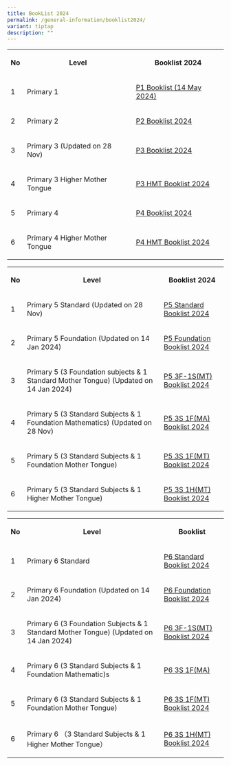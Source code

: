 ```yaml
---
title: BookList 2024
permalink: /general-information/booklist2024/
variant: tiptap
description: ""
---
```

<table style="minWidth: 75px">
<colgroup>
<col>
<col>
<col>
</colgroup>
<tbody>
<tr>
<th rowspan="1" colspan="1">
<p>No</p>
</th>
<th rowspan="1" colspan="1">
<p>Level</p>
</th>
<th rowspan="1" colspan="1">
<p>Booklist 2024</p>
</th>
</tr>
<tr>
<td rowspan="1" colspan="1">
<p>1</p>
</td>
<td rowspan="1" colspan="1">
<p>Primary 1</p>
</td>
<td rowspan="1" colspan="1">
<p><a href="/files/Booklist_2024_Xishan_P1_14_May_2024.pdf" rel="noopener noreferrer nofollow" target="_blank">P1 Booklist (14 May 2024)</a>
</p>
</td>
</tr>
<tr>
<td rowspan="1" colspan="1">
<p>2</p>
</td>
<td rowspan="1" colspan="1">
<p>Primary 2</p>
</td>
<td rowspan="1" colspan="1">
<p><a href="https://go.gov.sg/p2booklistxishan2024" rel="noopener noreferrer nofollow" target="_blank">P2 Booklist 2024</a>
</p>
</td>
</tr>
<tr>
<td rowspan="1" colspan="1">
<p>3</p>
</td>
<td rowspan="1" colspan="1">
<p>Primary 3 (Updated on 28 Nov)</p>
</td>
<td rowspan="1" colspan="1">
<p><a href="https://go.gov.sg/p3booklistxishan2024-28nov" rel="noopener noreferrer nofollow" target="_blank">P3 Booklist 2024</a>
</p>
</td>
</tr>
<tr>
<td rowspan="1" colspan="1">
<p>4</p>
</td>
<td rowspan="1" colspan="1">
<p>Primary 3 Higher Mother Tongue</p>
</td>
<td rowspan="1" colspan="1">
<p><a href="https://go.gov.sg/p3hmtbooklistxishan2024" rel="noopener noreferrer nofollow" target="_blank">P3 HMT Booklist 2024</a>
</p>
</td>
</tr>
<tr>
<td rowspan="1" colspan="1">
<p>5</p>
</td>
<td rowspan="1" colspan="1">
<p>Primary 4</p>
</td>
<td rowspan="1" colspan="1">
<p><a href="https://go.gov.sg/p4booklistxishan2024" rel="noopener noreferrer nofollow" target="_blank">P4 Booklist 2024</a>
</p>
</td>
</tr>
<tr>
<td rowspan="1" colspan="1">
<p>6</p>
</td>
<td rowspan="1" colspan="1">
<p>Primary 4 Higher Mother Tongue</p>
</td>
<td rowspan="1" colspan="1">
<p><a href="https://go.gov.sg/p4hmtbooklistxishan2024" rel="noopener noreferrer nofollow" target="_blank">P4 HMT Booklist 2024</a>
</p>
</td>
</tr>
</tbody>
</table>
<table style="minWidth: 75px">
<colgroup>
<col>
<col>
<col>
</colgroup>
<tbody>
<tr>
<th rowspan="1" colspan="1">
<p>No</p>
</th>
<th rowspan="1" colspan="1">
<p>Level</p>
</th>
<th rowspan="1" colspan="1">
<p>Booklist 2024</p>
</th>
</tr>
<tr>
<td rowspan="1" colspan="1">
<p>1</p>
</td>
<td rowspan="1" colspan="1">
<p>Primary 5 Standard (Updated on 28 Nov)</p>
</td>
<td rowspan="1" colspan="1">
<p><a href="https://go.gov.sg/p5standardbooklist2024xishan-28nov" rel="noopener noreferrer nofollow" target="_blank">P5 Standard Booklist 2024</a>
</p>
</td>
</tr>
<tr>
<td rowspan="1" colspan="1">
<p>2</p>
</td>
<td rowspan="1" colspan="1">
<p>Primary 5 Foundation (Updated on 14 Jan 2024)</p>
</td>
<td rowspan="1" colspan="1">
<p><a href="/files/Booklist_2024_Xishan_P5_Foundation_PDF.pdf" rel="noopener noreferrer nofollow" target="_blank">P5 Foundation Booklist 2024</a>
</p>
</td>
</tr>
<tr>
<td rowspan="1" colspan="1">
<p>3</p>
</td>
<td rowspan="1" colspan="1">
<p>Primary 5 (3 Foundation subjects &amp; 1 Standard Mother Tongue) (Updated
on 14 Jan 2024)</p>
</td>
<td rowspan="1" colspan="1">
<p><a href="/files/Booklist_2024_P5_3F_1S_MT__PDF.pdf" rel="noopener noreferrer nofollow" target="_blank">P5 3F-1S(MT) Booklist 2024</a>
</p>
</td>
</tr>
<tr>
<td rowspan="1" colspan="1">
<p>4</p>
</td>
<td rowspan="1" colspan="1">
<p>Primary 5 (3 Standard Subjects &amp; 1 Foundation Mathematics) (Updated
on 28 Nov)</p>
</td>
<td rowspan="1" colspan="1">
<p><a href="https://go.gov.sg/p53s1fmabooklist2024xishan-28nov" rel="noopener noreferrer nofollow" target="_blank">P5 3S 1F(MA) Booklist 2024</a>
</p>
</td>
</tr>
<tr>
<td rowspan="1" colspan="1">
<p>5</p>
</td>
<td rowspan="1" colspan="1">
<p>Primary 5 (3 Standard Subjects &amp; 1 Foundation Mother Tongue)</p>
</td>
<td rowspan="1" colspan="1">
<p><a href="https://go.gov.sg/p53s1fmtbooklist2024xishan" rel="noopener noreferrer nofollow" target="_blank">P5 3S 1F(MT) Booklist 2024</a>
</p>
</td>
</tr>
<tr>
<td rowspan="1" colspan="1">
<p>6</p>
</td>
<td rowspan="1" colspan="1">
<p>Primary 5 (3 Standard Subjects &amp; 1 Higher Mother Tongue)</p>
</td>
<td rowspan="1" colspan="1">
<p><a href="https://go.gov.sg/p53s1hmtbooklist2024xishan" rel="noopener noreferrer nofollow" target="_blank">P5 3S 1H(MT) Booklist 2024</a>
</p>
</td>
</tr>
</tbody>
</table>
<table style="minWidth: 75px">
<colgroup>
<col>
<col>
<col>
</colgroup>
<tbody>
<tr>
<th rowspan="1" colspan="1">
<p>No</p>
</th>
<th rowspan="1" colspan="1">
<p>Level</p>
</th>
<th rowspan="1" colspan="1">
<p>Booklist</p>
</th>
</tr>
<tr>
<td rowspan="1" colspan="1">
<p>1</p>
</td>
<td rowspan="1" colspan="1">
<p>Primary 6 Standard</p>
</td>
<td rowspan="1" colspan="1">
<p><a href="https://go.gov.sg/p6standardbooklistxishan2024" rel="noopener noreferrer nofollow" target="_blank">P6 Standard Booklist 2024</a>
</p>
</td>
</tr>
<tr>
<td rowspan="1" colspan="1">
<p>2</p>
</td>
<td rowspan="1" colspan="1">
<p>Primary 6 Foundation (Updated on 14 Jan 2024)</p>
</td>
<td rowspan="1" colspan="1">
<p><a href="/files/Booklist_2024_Xishan_P6_Foundation_PDF.pdf" rel="noopener noreferrer nofollow" target="_blank">P6 Foundation Booklist 2024</a>
</p>
</td>
</tr>
<tr>
<td rowspan="1" colspan="1">
<p>3</p>
</td>
<td rowspan="1" colspan="1">
<p>Primary 6 (3 Foundation Subjects &amp; 1 Standard Mother Tongue) (Updated
on 14 Jan 2024)</p>
</td>
<td rowspan="1" colspan="1">
<p><a href="/files/Booklist_2024_Xishan_P6_3F_1S_MT__PDF.pdf" rel="noopener noreferrer nofollow" target="_blank">P6 3F-1S(MT) Booklist 2024</a>
</p>
</td>
</tr>
<tr>
<td rowspan="1" colspan="1">
<p>4</p>
</td>
<td rowspan="1" colspan="1">
<p>Primary 6 (3 Standard Subjects &amp; 1 Foundation Mathematic)s</p>
</td>
<td rowspan="1" colspan="1">
<p><a href="https://go.gov.sg/p63s1fmabooklistxps2024" rel="noopener noreferrer nofollow" target="_blank">P6 3S 1F(MA)</a>
</p>
</td>
</tr>
<tr>
<td rowspan="1" colspan="1">
<p>5</p>
</td>
<td rowspan="1" colspan="1">
<p>Primary 6 (3 Standard Subjects &amp; 1 Foundation Mother Tongue)</p>
</td>
<td rowspan="1" colspan="1">
<p><a href="https://go.gov.sg/p63s1fmtbooklistxps2024" rel="noopener noreferrer nofollow" target="_blank">P6 3S 1F(MT) Booklist 2024</a>
</p>
</td>
</tr>
<tr>
<td rowspan="1" colspan="1">
<p>6</p>
</td>
<td rowspan="1" colspan="1">
<p>Primary 6 （3 Standard Subjects &amp; 1 Higher Mother Tongue）</p>
</td>
<td rowspan="1" colspan="1">
<p><a href="https://go.gov.sg/p63s1hmtbooklistxps2024" rel="noopener noreferrer nofollow" target="_blank">P6 3S 1H(MT) Booklist 2024</a>
</p>
</td>
</tr>
</tbody>
</table>
<p></p>